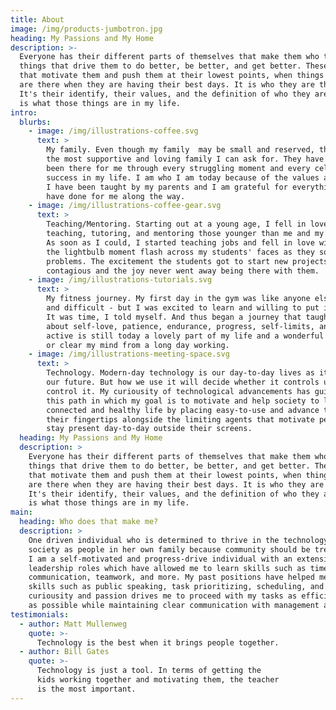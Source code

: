 ```yaml
---
title: About
image: /img/products-jumbotron.jpg
heading: My Passions and My Home
description: >-
  Everyone has their different parts of themselves that make them who they are. The
  things that drive them to do better, be better, and get better. These are the things
  that motivate them and push them at their lowest points, when things get hard, and 
  are there when they are having their best days. It is who they are through it all. 
  It's their identify, their values, and the definition of who they are. For me, this 
  is what those things are in my life.
intro:
  blurbs:
    - image: /img/illustrations-coffee.svg
      text: >
        My family. Even though my family  may be small and reserved, they are
        the most supportive and loving family I can ask for. They have always
        been there for me through every struggling moment and every celebrating
        success in my life. I am who I am today because of the values and beliefs
        I have been taught by my parents and I am grateful for everything they
        have done for me along the way.
    - image: /img/illustrations-coffee-gear.svg
      text: >
        Teaching/Mentoring. Starting out at a young age, I fell in love with
        teaching, tutoring, and mentoring those younger than me and my own peers.
        As soon as I could, I started teaching jobs and fell in love with seeing
        the lightbulb moment flash across my students' faces as they solved their
        problems. The excitement the students got to start new projects was always
        contagious and the joy never went away being there with them.
    - image: /img/illustrations-tutorials.svg
      text: >
        My fitness journey. My first day in the gym was like anyone else's - awkward
        and difficult - but I was excited to learn and willing to put in the work.
        It was time, I told myself. And thus began a journey that taught me a lot
        about self-love, patience, endurance, progress, self-limits, and rest. Being
        active is still today a lovely part of my life and a wonderful way to destress
        or clear my mind from a long day working.
    - image: /img/illustrations-meeting-space.svg
      text: >
        Technology. Modern-day technology is our day-to-day lives as it will be
        our future. But how we use it will decide whether it controls us or we
        control it. My curiousity of technological advancements has guided me down
        this path in which my goal is to motivate and help society to live a more
        connected and healthy life by placing easy-to-use and advance technology at
        their fingertips alongside the limiting agents that motivate personal to
        stay present day-to-day outside their screens.
  heading: My Passions and My Home
  description: >
    Everyone has their different parts of themselves that make them who they are. The
    things that drive them to do better, be better, and get better. These are the things
    that motivate them and push them at their lowest points, when things get hard, and 
    are there when they are having their best days. It is who they are through it all. 
    It's their identify, their values, and the definition of who they are. For me, this 
    is what those things are in my life.
main:
  heading: Who does that make me?
  description: >
    One driven individual who is determined to thrive in the technology industry and treat
    society as people in her own family because community should be treated as such.
    I am a self-motivated and progress-drive individual with an extensive background in
    leadership roles which have allowed me to learn skills such as time management,
    communication, teamwork, and more. My past positions have helped me learn and improve
    skills such as public speaking, task prioritizing, scheduling, and team management. My
    curiousity and passion drives me to proceed with my tasks as efficiently and effectively
    as possible while maintaining clear communication with management and teammates.
testimonials:
  - author: Matt Mullenweg
    quote: >-
      Technology is the best when it brings people together.
  - author: Bill Gates
    quote: >-
      Technology is just a tool. In terms of getting the 
      kids working together and motivating them, the teacher 
      is the most important.
---
```


